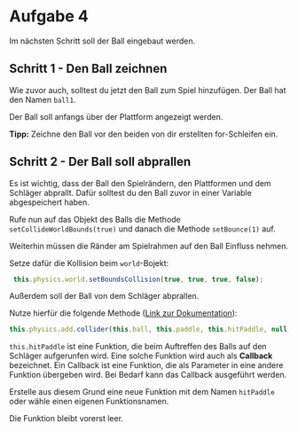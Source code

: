# Aufgabe 4

Im nächsten Schritt soll der Ball eingebaut werden.

## Schritt 1 - Den Ball zeichnen

Wie zuvor auch, solltest du jetzt den Ball zum Spiel hinzufügen. Der Ball hat den Namen `ball1`.

Der Ball soll anfangs über der Plattform angezeigt werden.

**Tipp:** Zeichne den Ball vor den beiden von dir erstellten for-Schleifen ein.

## Schritt 2 - Der Ball soll abprallen

Es ist wichtig, dass der Ball den Spielrändern, den Plattformen und dem Schläger abprallt. Dafür solltest du den Ball zuvor in einer Variable abgespeichert haben.

Rufe nun auf das Objekt des Balls die Methode `setCollideWorldBounds(true)` und danach die Methode `setBounce(1)` auf.

Weiterhin müssen die Ränder am Spielrahmen auf den Ball Einfluss nehmen.

Setze dafür die Kollision beim `world`-Bojekt:

```javascript
 this.physics.world.setBoundsCollision(true, true, true, false);
```

Außerdem soll der Ball von dem Schläger abprallen.

Nutze hierfür die folgende Methode ([Link zur Dokumentation](https://photonstorm.github.io/phaser3-docs/Phaser.Physics.Arcade.Factory.html)):

```javascript
this.physics.add.collider(this.ball, this.paddle, this.hitPaddle, null, this);
```

`this.hitPaddle` ist eine Funktion, die beim Auftreffen des Balls auf den Schläger aufgerunfen wird. Eine solche Funktion wird auch als **Callback** bezeichnet. Ein Callback ist eine Funktion, die als Parameter in eine andere Funktion übergeben wird. Bei Bedarf kann das Callback ausgeführt werden.

Erstelle aus diesem Grund eine neue Funktion mit dem Namen `hitPaddle` oder wähle einen eigenen Funktionsnamen.

Die Funktion bleibt vorerst leer.

